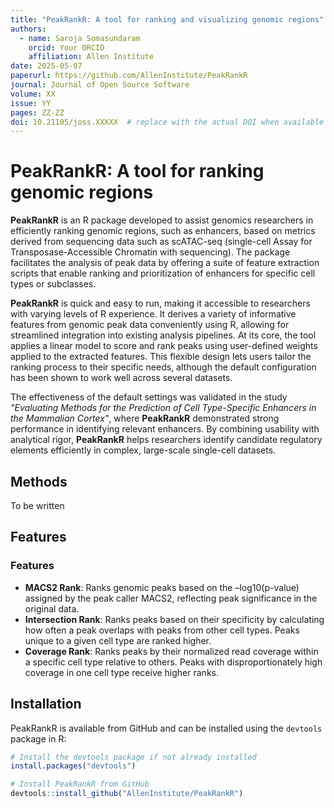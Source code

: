 ```yaml
---
title: "PeakRankR: A tool for ranking and visualizing genomic regions"
authors:
  - name: Saroja Somasundaram
    orcid: Your ORCID
    affiliation: Allen Institute
date: 2025-05-07
paperurl: https://github.com/AllenInstitute/PeakRankR
journal: Journal of Open Source Software
volume: XX
issue: YY
pages: ZZ-ZZ
doi: 10.21105/joss.XXXXX  # replace with the actual DOI when available
---
```


# PeakRankR: A tool for ranking genomic regions

**PeakRankR** is an R package developed to assist genomics researchers in efficiently ranking genomic regions, such as enhancers, based on metrics derived from sequencing data such as scATAC-seq (single-cell Assay for Transposase-Accessible Chromatin with sequencing). The package facilitates the analysis of peak data by offering a suite of feature extraction scripts that enable ranking and prioritization of enhancers for specific cell types or subclasses.

**PeakRankR** is quick and easy to run, making it accessible to researchers with varying levels of R experience. It derives a variety of informative features from genomic peak data conveniently using R, allowing for streamlined integration into existing analysis pipelines. At its core, the tool applies a linear model to score and rank peaks using user-defined weights applied to the extracted features. This flexible design lets users tailor the ranking process to their specific needs, although the default configuration has been shown to work well across several datasets.

The effectiveness of the default settings was validated in the study *"Evaluating Methods for the Prediction of Cell Type-Specific Enhancers in the Mammalian Cortex"*, where **PeakRankR** demonstrated strong performance in identifying relevant enhancers. By combining usability with analytical rigor, **PeakRankR** helps researchers identify candidate regulatory elements efficiently in complex, large-scale single-cell datasets.

## Methods

To be written 

## Features


### Features

- **MACS2 Rank**: Ranks genomic peaks based on the –log10(p-value) assigned by the peak caller MACS2, reflecting peak significance in the original data.
- **Intersection Rank**: Ranks peaks based on their specificity by calculating how often a peak overlaps with peaks from other cell types. Peaks unique to a given cell type are ranked higher.
- **Coverage Rank**: Ranks peaks by their normalized read coverage within a specific cell type relative to others. Peaks with disproportionately high coverage in one cell type receive higher ranks.

## Installation

PeakRankR is available from GitHub and can be installed using the `devtools` package in R:

```r
# Install the devtools package if not already installed
install.packages("devtools")

# Install PeakRankR from GitHub
devtools::install_github("AllenInstitute/PeakRankR")

